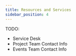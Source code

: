 ```yaml
---
title: Resources and Services
sidebar_position: 4
---
```


TODO:

- Service Desk
- Project Team Contact Info
- Events Team Contact Info
